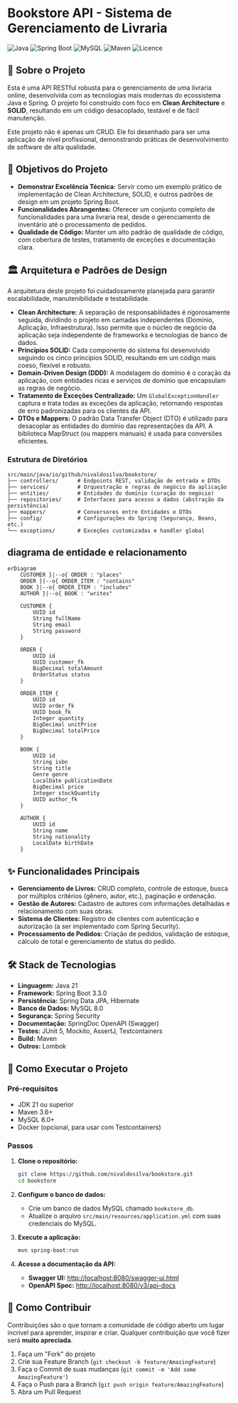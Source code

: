 # Bookstore API - Sistema de Gerenciamento de Livraria

![Java](https://img.shields.io/badge/Java-21-blue)
![Spring Boot](https://img.shields.io/badge/Spring%20Boot-3.3.0-brightgreen)
![MySQL](https://img.shields.io/badge/MySQL-8.0-orange)
![Maven](https://img.shields.io/badge/Maven-3.6%2B-blue)
![Licence](https://img.shields.io/github/license/nivaldosilva/bookstore)

## 🚀 Sobre o Projeto

Esta é uma API RESTful robusta para o gerenciamento de uma livraria online, desenvolvida com as tecnologias mais modernas do ecossistema Java e Spring. O projeto foi construído com foco em **Clean Architecture** e **SOLID**, resultando em um código desacoplado, testável e de fácil manutenção.

Este projeto não é apenas um CRUD. Ele foi desenhado para ser uma aplicação de nível profissional, demonstrando práticas de desenvolvimento de software de alta qualidade.

## 🎯 Objetivos do Projeto

*   **Demonstrar Excelência Técnica:** Servir como um exemplo prático de implementação de Clean Architecture, SOLID, e outros padrões de design em um projeto Spring Boot.
*   **Funcionalidades Abrangentes:** Oferecer um conjunto completo de funcionalidades para uma livraria real, desde o gerenciamento de inventário até o processamento de pedidos.
*   **Qualidade de Código:** Manter um alto padrão de qualidade de código, com cobertura de testes, tratamento de exceções e documentação clara.

## 🏛️ Arquitetura e Padrões de Design

A arquitetura deste projeto foi cuidadosamente planejada para garantir escalabilidade, manutenibilidade e testabilidade.

*   **Clean Architecture:** A separação de responsabilidades é rigorosamente seguida, dividindo o projeto em camadas independentes (Domínio, Aplicação, Infraestrutura). Isso permite que o núcleo de negócio da aplicação seja independente de frameworks e tecnologias de banco de dados.
*   **Princípios SOLID:** Cada componente do sistema foi desenvolvido seguindo os cinco princípios SOLID, resultando em um código mais coeso, flexível e robusto.
*   **Domain-Driven Design (DDD):** A modelagem do domínio é o coração da aplicação, com entidades ricas e serviços de domínio que encapsulam as regras de negócio.
*   **Tratamento de Exceções Centralizado:** Um `GlobalExceptionHandler` captura e trata todas as exceções da aplicação, retornando respostas de erro padronizadas para os clientes da API.
*   **DTOs e Mappers:** O padrão Data Transfer Object (DTO) é utilizado para desacoplar as entidades do domínio das representações da API. A biblioteca MapStruct (ou mappers manuais) é usada para conversões eficientes.

### Estrutura de Diretórios

```
src/main/java/io/github/nivaldosilva/bookstore/
├── controllers/      # Endpoints REST, validação de entrada e DTOs
├── services/         # Orquestração e regras de negócio da aplicação
├── entities/         # Entidades do domínio (coração do negócio)
├── repositories/     # Interfaces para acesso a dados (abstração da persistência)
├── mappers/          # Conversores entre Entidades e DTOs
├── config/           # Configurações do Spring (Segurança, Beans, etc.)
└── exceptions/       # Exceções customizadas e handler global
```

## diagrama de entidade e relacionamento

```mermaid
erDiagram
    CUSTOMER }|--o{ ORDER : "places"
    ORDER }|--o{ ORDER_ITEM : "contains"
    BOOK }|--o{ ORDER_ITEM : "includes"
    AUTHOR }|--o{ BOOK : "writes"

    CUSTOMER {
        UUID id
        String fullName
        String email
        String password
    }

    ORDER {
        UUID id
        UUID customer_fk
        BigDecimal totalAmount
        OrderStatus status
    }

    ORDER_ITEM {
        UUID id
        UUID order_fk
        UUID book_fk
        Integer quantity
        BigDecimal unitPrice
        BigDecimal totalPrice
    }

    BOOK {
        UUID id
        String isbn
        String title
        Genre genre
        LocalDate publicationDate
        BigDecimal price
        Integer stockQuantity
        UUID author_fk
    }

    AUTHOR {
        UUID id
        String name
        String nationality
        LocalDate birthDate
    }
```

## ✨ Funcionalidades Principais

*   **Gerenciamento de Livros:** CRUD completo, controle de estoque, busca por múltiplos critérios (gênero, autor, etc.), paginação e ordenação.
*   **Gestão de Autores:** Cadastro de autores com informações detalhadas e relacionamento com suas obras.
*   **Sistema de Clientes:** Registro de clientes com autenticação e autorização (a ser implementado com Spring Security).
*   **Processamento de Pedidos:** Criação de pedidos, validação de estoque, cálculo de total e gerenciamento de status do pedido.

## 🛠️ Stack de Tecnologias

*   **Linguagem:** Java 21
*   **Framework:** Spring Boot 3.3.0
*   **Persistência:** Spring Data JPA, Hibernate
*   **Banco de Dados:** MySQL 8.0
*   **Segurança:** Spring Security
*   **Documentação:** SpringDoc OpenAPI (Swagger)
*   **Testes:** JUnit 5, Mockito, AssertJ, Testcontainers
*   **Build:** Maven
*   **Outros:** Lombok

## 🏁 Como Executar o Projeto

### Pré-requisitos

*   JDK 21 ou superior
*   Maven 3.6+
*   MySQL 8.0+
*   Docker (opcional, para usar com Testcontainers)

### Passos

1.  **Clone o repositório:**
    ```bash
    git clone https://github.com/nivaldosilva/bookstore.git
    cd bookstore
    ```

2.  **Configure o banco de dados:**
    *   Crie um banco de dados MySQL chamado `bookstore_db`.
    *   Atualize o arquivo `src/main/resources/application.yml` com suas credenciais do MySQL.

3.  **Execute a aplicação:**
    ```bash
    mvn spring-boot:run
    ```

4.  **Acesse a documentação da API:**
    *   **Swagger UI:** [http://localhost:8080/swagger-ui.html](http://localhost:8080/swagger-ui.html)
    *   **OpenAPI Spec:** [http://localhost:8080/v3/api-docs](http://localhost:8080/v3/api-docs)

## 🤝 Como Contribuir

Contribuições são o que tornam a comunidade de código aberto um lugar incrível para aprender, inspirar e criar. Qualquer contribuição que você fizer será **muito apreciada**.

1.  Faça um "Fork" do projeto
2.  Crie sua Feature Branch (`git checkout -b feature/AmazingFeature`)
3.  Faça o Commit de suas mudanças (`git commit -m 'Add some AmazingFeature'`)
4.  Faça o Push para a Branch (`git push origin feature/AmazingFeature`)
5.  Abra um Pull Request

